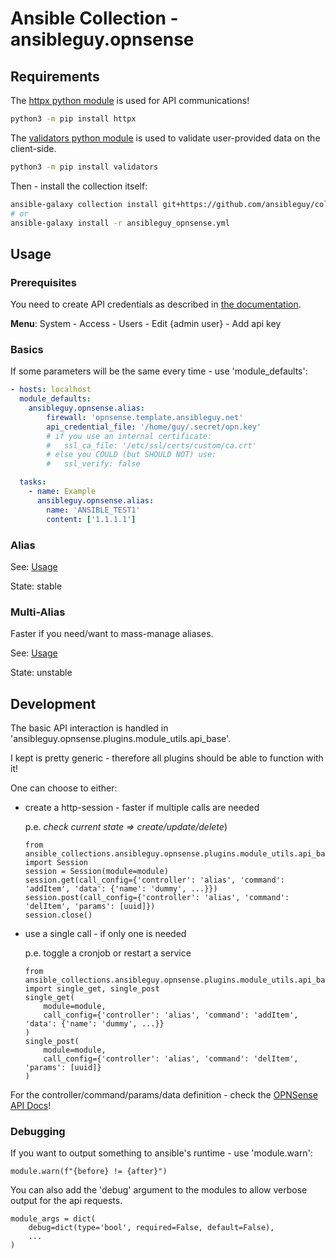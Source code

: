 # Ansible Collection - ansibleguy.opnsense

## Requirements

The [httpx python module](https://www.python-httpx.org/) is used for API communications!

```bash
python3 -m pip install httpx
```

The [validators python module](https://validators.readthedocs.io/) is used to validate user-provided data on the client-side.

```bash
python3 -m pip install validators
```

Then - install the collection itself:

```bash
ansible-galaxy collection install git+https://github.com/ansibleguy/collection_opnsense.git
# or
ansible-galaxy install -r ansibleguy_opnsense.yml
```


## Usage

### Prerequisites

You need to create API credentials as described in [the documentation](https://docs.opnsense.org/development/how-tos/api.html#creating-keys).

**Menu**: System - Access - Users - Edit {admin user} - Add api key

### Basics

If some parameters will be the same every time - use 'module_defaults':

```yaml
- hosts: localhost
  module_defaults:
    ansibleguy.opnsense.alias:
        firewall: 'opnsense.template.ansibleguy.net'
        api_credential_file: '/home/guy/.secret/opn.key'
        # if you use an internal certificate:
        #   ssl_ca_file: '/etc/ssl/certs/custom/ca.crt'
        # else you COULD (but SHOULD NOT) use:
        #   ssl_verify: false

  tasks:
    - name: Example
      ansibleguy.opnsense.alias:
        name: 'ANSIBLE_TEST1'
        content: ['1.1.1.1']
```

### Alias

See: [Usage](https://github.com/ansibleguy/collection_opnsense/blob/stable/use_alias.md)

State: stable

### Multi-Alias

Faster if you need/want to mass-manage aliases.

See: [Usage](https://github.com/ansibleguy/collection_opnsense/blob/stable/use_multi_alias.md)

State: unstable

## Development

The basic API interaction is handled in 'ansibleguy.opnsense.plugins.module_utils.api_base'.

I kept is pretty generic - therefore all plugins should be able to function with it!

One can choose to either:

- create a http-session - faster if multiple calls are needed

  p.e. _check current state => create/update/delete_)

  ```python3
  from ansible_collections.ansibleguy.opnsense.plugins.module_utils.api_base import Session
  session = Session(module=module)
  session.get(call_config={'controller': 'alias', 'command': 'addItem', 'data': {'name': 'dummy', ...}})
  session.post(call_config={'controller': 'alias', 'command': 'delItem', 'params': [uuid]})
  session.close()
  ```

- use a single call - if only one is needed

  p.e. toggle a cronjob or restart a service

  ```python3
  from ansible_collections.ansibleguy.opnsense.plugins.module_utils.api_base import single_get, single_post
  single_get(
      module=module, 
      call_config={'controller': 'alias', 'command': 'addItem', 'data': {'name': 'dummy', ...}}
  )
  single_post(
      module=module, 
      call_config={'controller': 'alias', 'command': 'delItem', 'params': [uuid]}
  )
  ```

For the controller/command/params/data definition - check the [OPNSense API Docs](https://docs.opnsense.org/development/api.html#core-api)!


### Debugging

If you want to output something to ansible's runtime - use 'module.warn':

```python3
module.warn(f"{before} != {after}")
```

You can also add the 'debug' argument to the modules to allow verbose output for the api requests. 

```python3
module_args = dict(
    debug=dict(type='bool', required=False, default=False),
    ...
)
```

